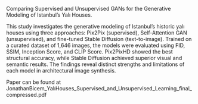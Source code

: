 Comparing Supervised and
Unsupervised GANs for the
Generative Modeling of Istanbul’s
Yalı Houses. 


This study investigates the generative
modeling of Istanbul’s historic yalı houses
using three approaches: Pix2Pix
(supervised), Self-Attention GAN
(unsupervised), and fine-tuned Stable
Diffusion (text-to-image). Trained on a
curated dataset of 1,646 images, the models
were evaluated using FID, SSIM, Inception
Score, and CLIP Score. Pix2PixHD showed
the best structural accuracy, while Stable
Diffusion achieved superior visual and
semantic results. The findings reveal distinct
strengths and limitations of each model in
architectural image synthesis.

Paper can be found at JonathanBicem_YalıHouses_Supervised_and_Unsupervised_Learning_final_compressed.pdf

